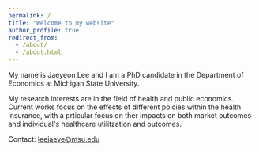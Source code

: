 ```yaml
---
permalink: /
title: "Welcome to my website"
author_profile: true
redirect_from: 
  - /about/
  - /about.html
---
```


My name is Jaeyeon Lee and I am a PhD candidate in the Department of Economics at Michigan State University.

My research interests are in the field of health and public economics. Current works focus on the effects of different poicies within the health insurance, with a prticular focus on ther impacts on both market outcomes and individual's healthcare utilitzation and outcomes.

Contact: leejaeye@msu.edu

